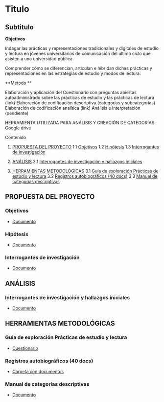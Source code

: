 # Titulo

## Subtitulo

**Objetivos**

Indagar las prácticas y representaciones tradicionales y digitales de estudio y lectura en jóvenes universitarios de comunicación del último ciclo que asisten a una universidad pública.

Comprender cómo se diferencian, articulan e hibridan dichas prácticas y representaciones en las estrategias de estudio y modos de lectura.

**Método **

Elaboración y aplicación del Cuestionario con preguntas abiertas autoadministrado sobre las prácticas de estudio y las prácticas de lectura (link)
Elaboración de codificación descriptiva (categorías y subcategorías)
Elaboración de codificación analítica (link)
Análisis e interpretación (pendiente)

HERRAMIENTA UTILIZADA PARA ANÁLISIS Y CREACIÓN DE CATEGORÍAS: Google drive


Contenido

1. [PROPUESTA DEL PROYECTO](#propuesta-del-proyecto)
   1.1 [Objetivos](#objetivos)
   1.2 [Hipótesis](#hipótesis)
   1.3 [Interrogantes de investigación](#interrogantes-de-investigación)

2. [ANÁLISIS](#análisis)
   2.1 [Interrogantes de investigación y hallazgos iniciales](#interrogantes-de-investigación-y-hallazgos-iniciales)

3. [HERRAMIENTAS METODOLÓGICAS](#herramientas-metodológicas)
   3.1 [Guía de exploración Prácticas de estudio y lectura](#guía-de-exploración-prácticas-de-estudio-y-lectura)
   3.2 [Registros autobiográficos (40 docs)](#registros-autobiográficos-40-docs)
   3.3 [Manual de categorías descriptivas](#manual-de-categorías-descriptivas)

## PROPUESTA DEL PROYECTO

### Objetivos
- [Documento](./docs/Propuesta_del_Proyecto/Objetivos.md)

### Hipótesis
- [Documento](./docs/Propuesta_del_Proyecto/Hipótesis.md)

### Interrogantes de investigación
- [Documento](./docs/Propuesta_del_Proyecto/Interrogantes_de_Investigación.md)

## ANÁLISIS

### Interrogantes de investigación y hallazgos iniciales
- [Documento](./docs/Análisis/Interrogantes_Hallazgos_Iniciales.md)

## HERRAMIENTAS METODOLÓGICAS

### Guía de exploración Prácticas de estudio y lectura
- [Cuestionario](./docs/Herramientas_Metodológicas/Guía_Exploración_Prácticas_Estudio_Lectura.md)

### Registros autobiográficos (40 docs)
- [Carpeta con documentos](./docs/Herramientas_Metodológicas/Registros_Autobiográficos/)

### Manual de categorías descriptivas
- [Documento](./docs/Herramientas_Metodológicas/Manual_Categorías_Descriptivas.md)

